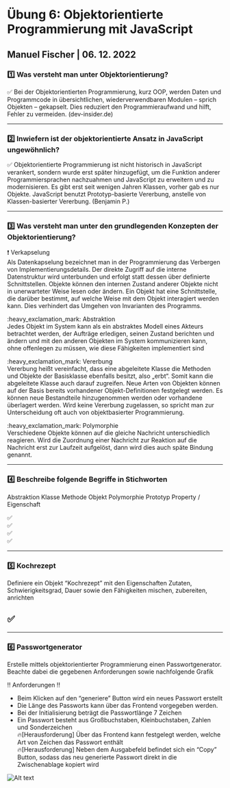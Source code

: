 # Übung 6: Objektorientierte Programmierung mit JavaScript

## Manuel Fischer | 06. 12. 2022

### :one: Was versteht man unter Objektorientierung?

:white_check_mark: Bei der Objektorientierten Programmierung, kurz OOP, werden Daten und Programmcode in übersichtlichen, wiederverwendbaren Modulen – sprich Objekten – gekapselt. Dies reduziert den Programmieraufwand und hilft, Fehler zu vermeiden. (dev-insider.de)

---

### :two: Inwiefern ist der objektorientierte Ansatz in JavaScript ungewöhnlich?

:white_check_mark: Objektorientierte Programmierung ist nicht historisch in JavaScript verankert, sondern wurde erst später hinzugefügt, um die Funktion anderer Programmiersprachen nachzuahmen und JavaScript zu erweitern und zu modernisieren.
Es gibt erst seit wenigen Jahren Klassen, vorher gab es nur Objekte. JavaScript benutzt Prototyp-basierte Vererbung, anstelle von Klassen-basierter Vererbung. (Benjamin P.)

---

### :three: Was versteht man unter den grundlegenden Konzepten der Objektorientierung?

:heavy_exclamation_mark: Verkapselung<br>
Als Datenkapselung bezeichnet man in der Programmierung das Verbergen von Implementierungsdetails. Der direkte Zugriff auf die interne Datenstruktur wird unterbunden und erfolgt statt dessen über definierte Schnittstellen. Objekte können den internen Zustand anderer Objekte nicht in unerwarteter Weise lesen oder ändern. Ein Objekt hat eine Schnittstelle, die darüber bestimmt, auf welche Weise mit dem Objekt interagiert werden kann. Dies verhindert das Umgehen von Invarianten des Programms.
<br>

<p>
:heavy_exclamation_mark: Abstraktion<br>
Jedes Objekt im System kann als ein abstraktes Modell eines Akteurs betrachtet werden, der Aufträge erledigen, seinen Zustand berichten und ändern und mit den anderen Objekten im System kommunizieren kann, ohne offenlegen zu müssen, wie diese Fähigkeiten implementiert sind
<br>
<p>
:heavy_exclamation_mark: Vererbung<br>
Vererbung heißt vereinfacht, dass eine abgeleitete Klasse die Methoden und Objekte der Basisklasse ebenfalls besitzt, also „erbt“. Somit kann die abgeleitete Klasse auch darauf zugreifen. Neue Arten von Objekten können auf der Basis bereits vorhandener Objekt-Definitionen festgelegt werden. Es können neue Bestandteile hinzugenommen werden oder vorhandene überlagert werden. Wird keine Vererbung zugelassen, so spricht man zur Unterscheidung oft auch von objektbasierter Programmierung.
<br>
<p>
:heavy_exclamation_mark: Polymorphie<br>
Verschiedene Objekte können auf die gleiche Nachricht unterschiedlich reagieren. Wird die Zuordnung einer Nachricht zur Reaktion auf die Nachricht erst zur Laufzeit aufgelöst, dann wird dies auch späte Bindung genannt.

---

### :four: Beschreibe folgende Begriffe in Stichworten

Abstraktion
Klasse
Methode
Objekt
Polymorphie
Prototyp
Property / Eigenschaft

:white_check_mark:<br>
:white_check_mark:<br>
:white_check_mark:<br>
:white_check_mark:<br>

---

### :five: Kochrezept

Definiere ein Objekt “Kochrezept” mit den Eigenschaften Zutaten, Schwierigkeitsgrad, Dauer sowie den Fähigkeiten mischen, zubereiten, anrichten

## :white_check_mark:

---

### :six: Passwortgenerator

Erstelle mittels objektorientierter Programmierung einen Passwortgenerator. Beachte dabei die gegebenen Anforderungen sowie nachfolgende Grafik

:bangbang: Anforderungen :bangbang:

- Beim Klicken auf den “generiere” Button wird ein neues Passwort erstellt
- Die Länge des Passworts kann über das Frontend vorgegeben werden.
- Bei der Initialisierung beträgt die Passwortlänge 7 Zeichen
- Ein Passwort besteht aus Großbuchstaben, Kleinbuchstaben, Zahlen und Sonderzeichen <br>
  :fire:[Herausforderung] Über das Frontend kann festgelegt werden, welche Art von Zeichen das Passwort enthält <br>
  :fire:[Herausforderung] Neben dem Ausgabefeld befindet sich ein “Copy” Button, sodass das neu generierte Passwort direkt in die Zwischenablage kopiert wird

![Alt text](./img/protoPass.png)
